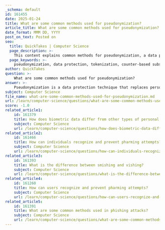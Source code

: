 ```yaml
---
_schema: default
id: 161455
date: 2025-01-24
title: What are some common methods used for pseudonymization?
article_title: What are some common methods used for pseudonymization?
date_format: MMM DD, YYYY
post_on_text: Posted on
seo:
  title: QuickTakes | Computer Science
  page_description: >-
    This content explains common methods for pseudonymization, a data protection technique that replaces personally identifiable information with pseudonyms. It covers tokenization, counter-based substitution, hashing, data masking, encryption, and synthetic data generation, highlighting their use cases and benefits.
  page_keywords: >-
    pseudonymization, data protection, tokenization, counter-based substitution, hashing, data masking, encryption, synthetic data generation, personally identifiable information, privacy protection
author: QuickTakes
question: >-
    What are some common methods used for pseudonymization?
answer: >-
    Pseudonymization is a data protection technique that replaces personally identifiable information (PII) with artificial identifiers or pseudonyms, making it more difficult to identify individuals without additional information. Here are some common methods used for pseudonymization:\n\n1. **Tokenization**: This method involves replacing sensitive data with unique tokens that serve as stand-ins for the original data. The tokens are stored separately, and access to the original data is only possible through a secure mapping system. This approach enhances security by ensuring that the actual data is not exposed during processing.\n\n2. **Counter-based Substitution**: In this technique, identifiers are replaced with a number generated by a monotonic counter. For example, a seed value is set to 0, and it is incremented each time a new pseudonym is created. This method is straightforward and allows for easy tracking of pseudonyms.\n\n3. **Hashing**: Hashing algorithms, such as SHA-256 and MD5, can be used to create a unique hash value for each piece of data. This method is commonly used for data integrity checks and securely storing passwords. However, it is important to note that if the original data is known, it may be possible to reverse-engineer the hash.\n\n4. **Data Masking**: This technique involves altering the data in such a way that the original values are obscured. For example, a person's name might be replaced with a generic identifier. This method is often used in testing environments to protect sensitive information while still allowing for realistic data usage.\n\n5. **Encryption**: While primarily a security measure, encryption can also serve as a form of pseudonymization. By encrypting PII, the data becomes unreadable without the appropriate decryption key. This method ensures that even if the data is intercepted, it cannot be easily accessed.\n\n6. **Synthetic Data Generation**: This involves creating entirely new datasets that mimic the statistical properties of the original data without containing any real PII. This method is useful for analysis and testing without risking exposure of actual personal data.\n\nEach of these methods has its strengths and weaknesses, and the choice of which to use often depends on the specific requirements of the data, security considerations, and regulatory compliance obligations. Combining multiple methods can enhance privacy protection and make re-identification more difficult.
subject: Computer Science
file_name: what-are-some-common-methods-used-for-pseudonymization.md
url: /learn/computer-science/questions/what-are-some-common-methods-used-for-pseudonymization
score: -1.0
related_article1:
    id: 161379
    title: How does biometric data differ from other types of personal data?
    subject: Computer Science
    url: /learn/computer-science/questions/how-does-biometric-data-differ-from-other-types-of-personal-data
related_article2:
    id: 161466
    title: How can individuals recognize and prevent pharming attempts?
    subject: Computer Science
    url: /learn/computer-science/questions/how-can-individuals-recognize-and-prevent-pharming-attempts
related_article3:
    id: 161393
    title: What is the difference between smishing and vishing?
    subject: Computer Science
    url: /learn/computer-science/questions/what-is-the-difference-between-smishing-and-vishing
related_article4:
    id: 161260
    title: How can users recognize and prevent pharming attempts?
    subject: Computer Science
    url: /learn/computer-science/questions/how-can-users-recognize-and-prevent-pharming-attempts
related_article5:
    id: 161391
    title: What are some common methods used in phishing attacks?
    subject: Computer Science
    url: /learn/computer-science/questions/what-are-some-common-methods-used-in-phishing-attacks
---
```


&nbsp;
